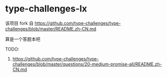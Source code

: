 # type-challenges-lx

该项目 fork 自 https://github.com/type-challenges/type-challenges/blob/master/README.zh-CN.md

算是一个答题本吧

TODO:
1. https://github.com/type-challenges/type-challenges/blob/master/questions/20-medium-promise-all/README.zh-CN.md